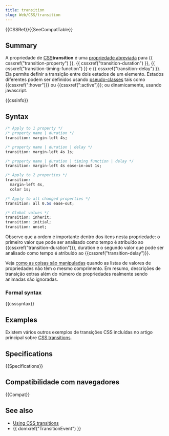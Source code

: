 ```yaml
---
title: transition
slug: Web/CSS/transition
---
```


{{CSSRef}}{{SeeCompatTable}}

## Summary

A propriedade de [CSS](/pt-BR/CSS)**transition** é uma [propriedade abreviada](/pt-BR/docs/Web/CSS/Shorthand_properties) para {{ cssxref("transition-property") }}, {{ cssxref("transition-duration") }}, {{ cssxref("transition-timing-function") }} e {{ cssxref("transition-delay") }}. Ela permite definir a transição entre dois estados de um elemento. Estados diferentes podem ser definidos usando [pseudo-classes](/pt-BR/docs/Web/CSS/Pseudo-classes) tais como {{cssxref(":hover")}} ou {{cssxref(":active")}}; ou dinamicamente, usando javascript.

{{cssinfo}}

## Syntax

```css
/* Apply to 1 property */
/* property name | duration */
transition: margin-left 4s;

/* property name | duration | delay */
transition: margin-left 4s 1s;

/* property name | duration | timing function | delay */
transition: margin-left 4s ease-in-out 1s;

/* Apply to 2 properties */
transition:
  margin-left 4s,
  color 1s;

/* Apply to all changed properties */
transition: all 0.5s ease-out;

/* Global values */
transition: inherit;
transition: initial;
transition: unset;
```

Observe que a ordem é importante dentro dos itens nesta propriedade: o primeiro valor que pode ser analisado como tempo é atribuído ao {{cssxref("transition-duration")}}, duration e o segundo valor que pode ser analisado como tempo é atribuído ao {{cssxref("transition-delay")}}.

Veja [como as coisas são manipuladas](/pt-BR/docs/Web/CSS/CSS_Transitions/Using_CSS_transitions#Quando_os_tamanhos_dos_valores_das_listas_das_propriedades_s%C3%A3o_de_tamanhos_diferentes) quando as listas de valores de propriedades não têm o mesmo comprimento. Em resumo, descrições de transição extras além do número de propriedades realmente sendo animadas são ignoradas.

### Formal syntax

{{csssyntax}}

## Examples

Existem vários outros exemplos de transições CSS incluídas no artigo principal sobre [CSS transitions](/pt-BR/docs/Web/CSS/CSS_Transitions/Using_CSS_transitions).

## Specifications

{{Specifications}}

## Compatibilidade com navegadores

{{Compat}}

## See also

- [Using CSS transitions](/pt-BR/docs/CSS/Using_CSS_transitions)
- {{ domxref("TransitionEvent") }}
